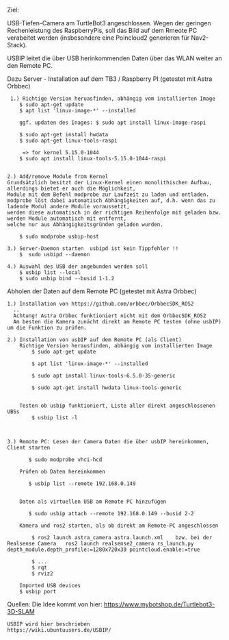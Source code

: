 Ziel:

USB-Tiefen-Camera am TurtleBot3 angeschlossen. Wegen der geringen Rechenleistung des RaspberryPis, soll das Bild auf dem Rmeote PC verabeitet werden (insbesondere eine Poincloud2 generieren für Nav2-Stack).

USBIP leitet die über USB herinkommenden Daten über das WLAN weiter an den Remote PC.


Dazu Server - Installation auf dem TB3 / Raspberry PI (getestet mit Astra Orbbec)

     1.) Richtige Version heruasfinden, abhängig vom installierten Image
        $ sudo apt-get update
        $ apt list 'linux-image-*' --installed 
     
        ggf. updaten des Inages: $ sudo apt install linux-image-raspi

        $ sudo apt-get install hwdata
        $ sudo apt-get linux-tools-raspi

         => for kernel 5.15.0-1044
        $ sudo apt install linux-tools-5.15.0-1044-raspi


    2.) Add/remove Module from Kernel
    Grundsätzlich besitzt der Linux-Kernel einen monolithischen Aufbau, allerdings bietet er auch die Möglichkeit, 
    Module mit dem Befehl modprobe zur Laufzeit zu laden und entladen.
    modprobe löst dabei automatisch Abhängigkeiten auf, d.h. wenn das zu ladende Modul andere Module voraussetzt, 
    werden diese automatisch in der richtigen Reihenfolge mit geladen bzw. werden Module automatisch mit entfernt, 
    welche nur aus Abhängigkeitsgründen geladen wurden.
 
        $ sudo modprobe usbip-host 

    3.) Server-Daemon starten  usbipd ist kein Tippfehler !!
        $  sudo usbipd --daemon 

    4.) Auswahl des USB der angebunden werden soll
        $ usbip list --local
        $ sudo usbip bind --busid 1-1.2 
  





Abholen der Daten auf dem Remote PC (getestet mit Astra Orbbec)

    1.) Installation von https://github.com/orbbec/OrbbecSDK_ROS2
      ..
      Achtung! Astra Orbbec funktioniert nicht mit dem OrbbecSDK_ROS2
      Am besten die Kamera zunächt direkt am Remote PC testen (ohne usbIP) um die Funktion zu prüfen.

    2.) Installation von usbIP auf dem Remote PC (als Client)
        Richtige Version herausfinden, abhängig vom installierten Image
            $ sudo apt-get update

            $ apt list 'linux-image-*' --installed

            $ sudo apt install linux-tools-6.5.0-35-generic
      
            $ sudo apt-get install hwdata linux-tools-generic
                   
        
        Testen ob usbip funktioniert, Liste aller direkt angeschlossenen UBSs
            $ usbip list -l



    3.) Remote PC: Lesen der Camera Daten die über usbIP hereinkommen, Client starten

           $ sudo modprobe vhci-hcd

        Prüfen ob Daten hereinkommen

           $ usbip list --remote 192.168.0.149
           
        
        Daten als virtuellen USB am Remote PC hinzufügen

           $ sudo usbip attach --remote 192.168.0.149 --busid 2-2 

        Kamera und ros2 starten, als ob direkt am Remote-PC angeschlossen

            $ ros2 launch astra_camera astra.launch.xml    bzw. bei der Realsense Camera   ros2 launch realsense2_camera rs_launch.py depth_module.depth_profile:=1280x720x30 pointcloud.enable:=true

            $ ...
            $ rqt
            $ rviz2

        Imported USB devices
        $ usbip port 



Quellen:
    Die Idee kommt von hier:
    https://www.mybotshop.de/Turtlebot3-3D-SLAM

    USBIP wird hier beschrieben
    https://wiki.ubuntuusers.de/USBIP/
